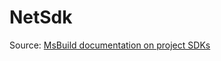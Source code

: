 # NetSdk

Source: [MsBuild documentation on project SDKs](https://docs.microsoft.com/en-us/visualstudio/msbuild/how-to-use-project-sdk?view=vs-2019#how-project-sdks-are-resolved)
